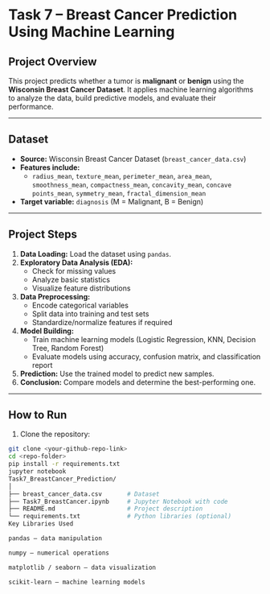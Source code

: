 # Task 7 – Breast Cancer Prediction Using Machine Learning

## Project Overview
This project predicts whether a tumor is **malignant** or **benign** using the **Wisconsin Breast Cancer Dataset**. It applies machine learning algorithms to analyze the data, build predictive models, and evaluate their performance.

---

## Dataset
- **Source:** Wisconsin Breast Cancer Dataset (`breast_cancer_data.csv`)  
- **Features include:**  
  - `radius_mean`, `texture_mean`, `perimeter_mean`, `area_mean`, `smoothness_mean`, `compactness_mean`, `concavity_mean`, `concave points_mean`, `symmetry_mean`, `fractal_dimension_mean`  
- **Target variable:** `diagnosis` (M = Malignant, B = Benign)

---

## Project Steps
1. **Data Loading:** Load the dataset using `pandas`.
2. **Exploratory Data Analysis (EDA):**  
   - Check for missing values  
   - Analyze basic statistics  
   - Visualize feature distributions
3. **Data Preprocessing:**  
   - Encode categorical variables  
   - Split data into training and test sets  
   - Standardize/normalize features if required
4. **Model Building:**  
   - Train machine learning models (Logistic Regression, KNN, Decision Tree, Random Forest)  
   - Evaluate models using accuracy, confusion matrix, and classification report
5. **Prediction:** Use the trained model to predict new samples.
6. **Conclusion:** Compare models and determine the best-performing one.

---

## How to Run
1. Clone the repository:
```bash
git clone <your-github-repo-link>
cd <repo-folder>
pip install -r requirements.txt
jupyter notebook
Task7_BreastCancer_Prediction/
│
├── breast_cancer_data.csv       # Dataset
├── Task7_BreastCancer.ipynb     # Jupyter Notebook with code
├── README.md                    # Project description
└── requirements.txt             # Python libraries (optional)
Key Libraries Used

pandas – data manipulation

numpy – numerical operations

matplotlib / seaborn – data visualization

scikit-learn – machine learning models
